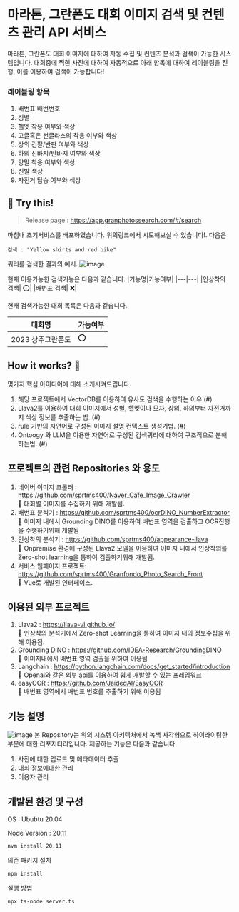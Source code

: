 # 마라톤, 그란폰도 대회 이미지 검색 및 컨텐츠 관리 API 서비스
마라톤, 그란폰도 대회 이미지에 대하여 자동 수집 및 컨텐츠 분석과 검색이 가능한 시스템입니다.
대회중에 찍힌 사진에 대하여 자동적으로 아래 항목에 대하여 레이블링을 진행, 이를 이용하여 검색이 가능합니다!

### 레이블링 항목
1. 배번표 배번번호
2. 성별
3. 헬멧 착용 여부와 색상
4. 고글혹은 선글라스의 착용 여부와 색상
5. 상의 긴팔/반판 여부와 색상
6. 하의 신바지/반바지 여부와 색상
7. 양말 착용 여부와 색상
8. 신발 색상
9. 자전거 탑승 여부와 색상

## :tada: Try this! 

> Release page : https://app.granphotossearch.com/#/search

마침내 초기서비스를 배포하였습니다. 위의링크에서 시도해보실 수 있습니다!.
다음은 
```
검색 : "Yellow shirts and red bike"
```
쿼리를 검색한 결과의 예시.
![image](https://github.com/sprtms400/Granfondo_Photo_Search/assets/26298389/57f1c18b-cdc5-444b-9025-9a471df9a6ba)


현재 이용가능한 검색기능은 다음과 같습니다.
|기능명|가능여부|
|---|---|
|인상착의 검색| :o:|
|배번표 검색| :x:|

현재 검색가능한 대회 목록은 다음과 같습니다.

|대회명|가능여부|
|---|---|
|2023 상주그란폰도| :o:|

## How it works? :mag_right:
몇가지 핵심 아이디어에 대해 소개시켜드립니다.
1. 해당 프로젝트에서 VectorDB를 이용하여 유사도 검색을 수행하는 이유 (#)
2. Llava2를 이용하여 대회 이미지에서 성별, 헬멧이나 모자, 상의, 하의부터 자전거까지 색상 정보를 추출하는 법. (#)
3. rule 기반의 자연어로 구성된 이미지 설명 컨텍스트 생성기법. (#)
4. Ontoogy 와 LLM을 이용한 자연어로 구성된 검색쿼리에 대하여 구조적으로 분해하는법. (#)




## 프로젝트의 관련 Repositories 와 용도
1. 네이버 이미지 크롤러 : https://github.com/sprtms400/Naver_Cafe_Image_Crawler <br>🙋 대회별 이미지를 수집하기 위해 개발됨.
2. 배번표 분석기 : https://github.com/sprtms400/ocrDINO_NumberExtractor <br>🙋 이미지 내에서 Grounding DINO를 이용하여 배번표 영역을 검출하고 OCR진행을 수행하기위해 개발됨
3. 인상착의 분석기 : https://github.com/sprtms400/appearance-llava <br>🙋 Onpremise 환경에 구성된 Llava2 모델을 이용하여 이미지 내에서 인상착의를 Zero-shot learning을 통하여 검출하기위해 개발됨.
5. 서비스 웹페이지 프로젝트: https://github.com/sprtms400/Granfondo_Photo_Search_Front <br>🙋 Vue로 개발된 인터페이스.

## 이용된 외부 프로젝트
1. Llava2 : https://llava-vl.github.io/ <br>🙋 인상착의 분석기에서 Zero-shot Learning을 통하여 이미지 내의 정보수집을 위해 이용됨.
2. Grounding DINO : https://github.com/IDEA-Research/GroundingDINO  <br>🙋 이미지내에서 배번표 영역 검출을 위하여 이용됨
3. Langchain : https://python.langchain.com/docs/get_started/introduction  <br>🙋 Openai와 같은 외부 api를 이용하여 쉽게 개발할 수 있는 프레임워크
4. easyOCR : https://github.com/JaidedAI/EasyOCR <br>🙋 배번표 영역에서 배번표 번호를 추출하기 위해 이용됨

## 기능 설명
![image](https://github.com/sprtms400/Granfondo_Photo_Search/assets/26298389/c6dc48a4-7b52-41c6-95f8-1810a8ffb910)
본 Repository는 위의 시스템 아키텍처에서 녹색 사각형으로 하이라이팅한 부분에 대한 리포지터리입니다.
제공하는 기능은 다음과 같습니다.
1. 사진에 대한 업로드 및 메타데이터 추출
2. 대회 정보에대한 관리
3. 이용자 관리

## 개발된 환경 및 구성

OS : Ububtu 20.04

Node Version : 20.11
```
nvm install 20.11
```
의존 패키지 설치
```
npm install
```
실행 방법
```
npx ts-node server.ts
```
